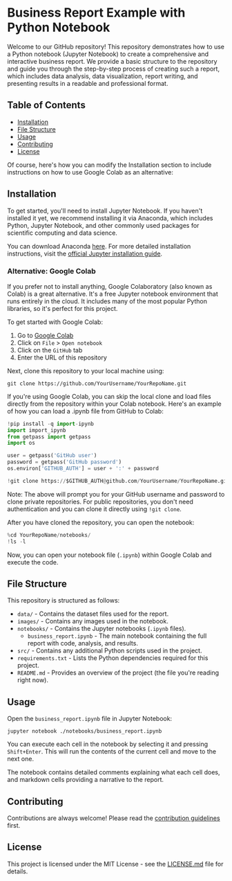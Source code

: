 # Business Report Example with Python Notebook

Welcome to our GitHub repository! This repository demonstrates how to use a Python notebook (Jupyter Notebook) to create a comprehensive and interactive business report. We provide a basic structure to the repository and guide you through the step-by-step process of creating such a report, which includes data analysis, data visualization, report writing, and presenting results in a readable and professional format.

## Table of Contents

- [Installation](#installation)
- [File Structure](#file-structure)
- [Usage](#usage)
- [Contributing](#contributing)
- [License](#license)

Of course, here's how you can modify the Installation section to include instructions on how to use Google Colab as an alternative:

## Installation

To get started, you'll need to install Jupyter Notebook. If you haven't installed it yet, we recommend installing it via Anaconda, which includes Python, Jupyter Notebook, and other commonly used packages for scientific computing and data science.

You can download Anaconda [here](https://www.anaconda.com/distribution/). For more detailed installation instructions, visit the [official Jupyter installation guide](https://jupyter.org/install).

### Alternative: Google Colab

If you prefer not to install anything, Google Colaboratory (also known as Colab) is a great alternative. It's a free Jupyter notebook environment that runs entirely in the cloud. It includes many of the most popular Python libraries, so it's perfect for this project.

To get started with Google Colab:

1. Go to [Google Colab](https://colab.research.google.com/)
2. Click on `File` > `Open notebook`
3. Click on the `GitHub` tab
4. Enter the URL of this repository

Next, clone this repository to your local machine using:

```
git clone https://github.com/YourUsername/YourRepoName.git
```

If you're using Google Colab, you can skip the local clone and load files directly from the repository within your Colab notebook. Here's an example of how you can load a .ipynb file from GitHub to Colab:

```python
!pip install -q import-ipynb
import import_ipynb
from getpass import getpass
import os

user = getpass('GitHub user')
password = getpass('GitHub password')
os.environ['GITHUB_AUTH'] = user + ':' + password

!git clone https://$GITHUB_AUTH@github.com/YourUsername/YourRepoName.git
```

Note: The above will prompt you for your GitHub username and password to clone private repositories. For public repositories, you don't need authentication and you can clone it directly using `!git clone`.

After you have cloned the repository, you can open the notebook:

```python
%cd YourRepoName/notebooks/
!ls -l
```

Now, you can open your notebook file (`.ipynb`) within Google Colab and execute the code.

## File Structure

This repository is structured as follows:

- `data/` - Contains the dataset files used for the report.
- `images/` - Contains any images used in the notebook.
- `notebooks/` - Contains the Jupyter notebooks (`.ipynb` files).
  - `business_report.ipynb` - The main notebook containing the full report with code, analysis, and results.
- `src/` - Contains any additional Python scripts used in the project.
- `requirements.txt` - Lists the Python dependencies required for this project.
- `README.md` - Provides an overview of the project (the file you're reading right now).

## Usage

Open the `business_report.ipynb` file in Jupyter Notebook:

```
jupyter notebook ./notebooks/business_report.ipynb
```

You can execute each cell in the notebook by selecting it and pressing `Shift+Enter`. This will run the contents of the current cell and move to the next one.

The notebook contains detailed comments explaining what each cell does, and markdown cells providing a narrative to the report.

## Contributing

Contributions are always welcome! Please read the [contribution guidelines](CONTRIBUTING.md) first.

## License

This project is licensed under the MIT License - see the [LICENSE.md](LICENSE.md) file for details.
